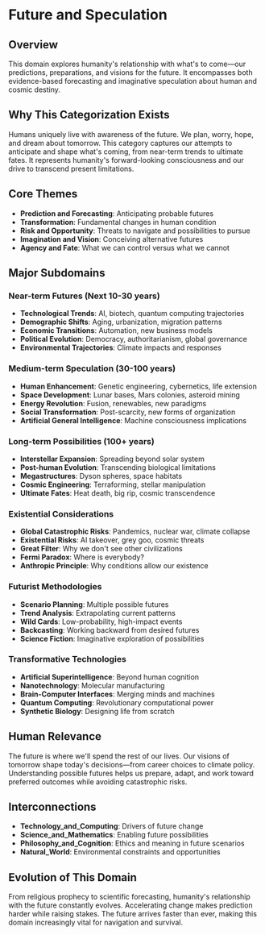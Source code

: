 # Future and Speculation

## Overview
This domain explores humanity's relationship with what's to come—our predictions, preparations, and visions for the future. It encompasses both evidence-based forecasting and imaginative speculation about human and cosmic destiny.

## Why This Categorization Exists
Humans uniquely live with awareness of the future. We plan, worry, hope, and dream about tomorrow. This category captures our attempts to anticipate and shape what's coming, from near-term trends to ultimate fates. It represents humanity's forward-looking consciousness and our drive to transcend present limitations.

## Core Themes
- **Prediction and Forecasting**: Anticipating probable futures
- **Transformation**: Fundamental changes in human condition
- **Risk and Opportunity**: Threats to navigate and possibilities to pursue
- **Imagination and Vision**: Conceiving alternative futures
- **Agency and Fate**: What we can control versus what we cannot

## Major Subdomains

### Near-term Futures (Next 10-30 years)
- **Technological Trends**: AI, biotech, quantum computing trajectories
- **Demographic Shifts**: Aging, urbanization, migration patterns
- **Economic Transitions**: Automation, new business models
- **Political Evolution**: Democracy, authoritarianism, global governance
- **Environmental Trajectories**: Climate impacts and responses

### Medium-term Speculation (30-100 years)
- **Human Enhancement**: Genetic engineering, cybernetics, life extension
- **Space Development**: Lunar bases, Mars colonies, asteroid mining
- **Energy Revolution**: Fusion, renewables, new paradigms
- **Social Transformation**: Post-scarcity, new forms of organization
- **Artificial General Intelligence**: Machine consciousness implications

### Long-term Possibilities (100+ years)
- **Interstellar Expansion**: Spreading beyond solar system
- **Post-human Evolution**: Transcending biological limitations
- **Megastructures**: Dyson spheres, space habitats
- **Cosmic Engineering**: Terraforming, stellar manipulation
- **Ultimate Fates**: Heat death, big rip, cosmic transcendence

### Existential Considerations
- **Global Catastrophic Risks**: Pandemics, nuclear war, climate collapse
- **Existential Risks**: AI takeover, grey goo, cosmic threats
- **Great Filter**: Why we don't see other civilizations
- **Fermi Paradox**: Where is everybody?
- **Anthropic Principle**: Why conditions allow our existence

### Futurist Methodologies
- **Scenario Planning**: Multiple possible futures
- **Trend Analysis**: Extrapolating current patterns
- **Wild Cards**: Low-probability, high-impact events
- **Backcasting**: Working backward from desired futures
- **Science Fiction**: Imaginative exploration of possibilities

### Transformative Technologies
- **Artificial Superintelligence**: Beyond human cognition
- **Nanotechnology**: Molecular manufacturing
- **Brain-Computer Interfaces**: Merging minds and machines
- **Quantum Computing**: Revolutionary computational power
- **Synthetic Biology**: Designing life from scratch

## Human Relevance
The future is where we'll spend the rest of our lives. Our visions of tomorrow shape today's decisions—from career choices to climate policy. Understanding possible futures helps us prepare, adapt, and work toward preferred outcomes while avoiding catastrophic risks.

## Interconnections
- **Technology_and_Computing**: Drivers of future change
- **Science_and_Mathematics**: Enabling future possibilities
- **Philosophy_and_Cognition**: Ethics and meaning in future scenarios
- **Natural_World**: Environmental constraints and opportunities

## Evolution of This Domain
From religious prophecy to scientific forecasting, humanity's relationship with the future constantly evolves. Accelerating change makes prediction harder while raising stakes. The future arrives faster than ever, making this domain increasingly vital for navigation and survival.